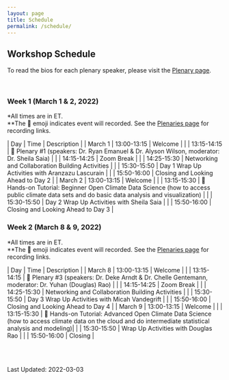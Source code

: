 ```yaml
---
layout: page
title: Schedule
permalink: /schedule/
---
```


## Workshop Schedule

To read the bios for each plenary speaker, please visit the [Plenary page](https://open-climate-data-science.github.io/plenaries/).

<br>

### Week 1 (March 1 & 2, 2022)

*All times are in ET. <br>
**The :movie_camera: emoji indicates event will recorded. See the [Plenaries page](https://open-climate-data-science.github.io/plenaries/) for recording links.

| Day | Time | Description |
| March 1  | 13:00-13:15  | Welcome |
| | 13:15-14:15  | :movie_camera: Plenary #1 (speakers: Dr. Ryan Emanuel & Dr. Alyson Wilson, moderator: Dr. Sheila Saia) |
| | 14:15-14:25  | Zoom Break |
| | 14:25-15:30  | Networking and Collaboration Building Activities |
| | 15:30-15:50  | Day 1 Wrap Up Activities with Aranzazu Lascurain |
| | 15:50-16:00  | Closing and Looking Ahead to Day 2 |
| March 2  | 13:00-13:15 | Welcome |
| | 13:15-15:30  | :movie_camera: Hands-on Tutorial: Beginner Open Climate Data Science (how to access public climate data sets and do basic data analysis and visualization) |
| | 15:30-15:50  | Day 2 Wrap Up Activities with Sheila Saia |
| | 15:50-16:00  | Closing and Looking Ahead to Day 3 |

### Week 2 (March 8 & 9, 2022)

*All times are in ET. <br>
**The :movie_camera: emoji indicates event will recorded. See the [Plenaries page](https://open-climate-data-science.github.io/plenaries/) for recording links.

| Day | Time | Description |
| March 8  | 13:00-13:15  | Welcome |
| | 13:15-14:15  | :movie_camera: Plenary #3 (speakers: Dr. Deke Arndt & Dr. Chelle Gentemann, moderator: Dr. Yuhan (Douglas) Rao) |
| | 14:15-14:25  | Zoom Break |
| | 14:25-15:30  | Networking and Collaboration Building Activities |
| | 15:30-15:50  | Day 3 Wrap Up Activities with Micah Vandegrift |
| | 15:50-16:00  | Closing and Looking Ahead to Day 4 |
| March 9  | 13:00-13:15  | Welcome |
| | 13:15-15:30  | :movie_camera: Hands-on Tutorial: Advanced Open Climate Data Science (how to access climate data on the cloud and do intermediate statistical analysis and modeling)|
| | 15:30-15:50  | Wrap Up Activities with Douglas Rao |
| | 15:50-16:00  | Closing |

<br> 
<br>

Last Updated: 2022-03-03
